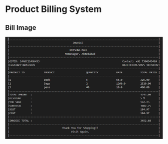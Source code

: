  # Product Billing System
 
## Bill Image
![Bill Image](https://github.com/KachhadiyaAbhishek/Product-Billing-System/blob/main/Images/Screenshot.png)

